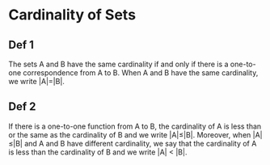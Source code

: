 # Cardinality of Sets

## Def 1
The sets A and B have the same cardinality if and only if there is a one-to-one correspondence from A to B. When A and B have the same cardinality, we write |A|=|B|.

## Def 2
If there is a one-to-one function from A to B, the cardinality of A is less than or the same as the cardinality of B and we write |A|≤|B|. Moreover, when |A|≤|B| and A and B have different cardinality, we say that the cardinality of A is less than the cardinality of B and we write |A| < |B|.